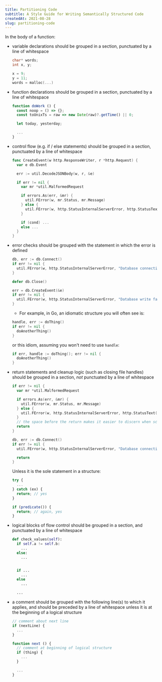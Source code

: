 ```yaml
---
title: Partitioning Code
subtitle: A Style Guide for Writing Semantically Structured Code
createdAt: 2021-08-28
slug: partitioning-code
---
```

In the body of a function:

- variable declarations should be grouped in a section, punctuated by a line of whitespace

  ```c
  char* words;
  int x, y;

  x = 9;
  y = 11;
  words = malloc(...)
  ```

- function declarations should be grouped in a section, punctuated by a line of whitespace

  ```js
  function doWork () {
    const noop = () => {};
    const toUnixTs = raw => new Date(raw)?.getTime() || 0;

    let today, yesterday;

    ...
  }
  ```

- control flow (e.g. if / else statements) should be grouped in a section, punctuated by a line of whitespace

  ```go
  func CreateEvent(w http.ResponseWriter, r *http.Request) {
    var e db.Event

    err := util.DecodeJSONBody(w, r, &e)

    if err != nil {
      var mr *util.MalformedRequest

      if errors.As(err, &mr) {
        util.FError(w, mr.Status, mr.Message)
      } else {
        util.FError(w, http.StatusInternalServerError, http.StatusText(http.StatusInternalServerError))
      }

      if (cond) ...
      else ...
    }
  }
  ```

- error checks should be grouped with the statement in which the error is defined

  ```go
  db, err := db.Connect()
  if err != nil {
    util.FError(w, http.StatusInternalServerError, "Database connection failed")
  }

  defer db.Close()

  err = db.CreateEvent(&e)
  if err != nil {
    util.FError(w, http.StatusInternalServerError, "Database write failed")
  }
  ```

  - For example, in Go, an idiomatic structure you will often see is:

  ```go
  handle, err := doThing()
  if err != nil {
    doAnotherThing()
  }
  ```

  or this idiom, assuming you won't need to use `handle`:

  ```go
  if err, handle := doThing(); err != nil {
    doAnotherThing()
  }
  ```

- return statements and cleanup logic (such as closing file handles) should be grouped in a section, *not* punctuated by a line of whitespace

  ```go
  if err != nil {
    var mr *util.MalformedRequest

    if errors.As(err, &mr) {
      util.FError(w, mr.Status, mr.Message)
    } else {
      util.FError(w, http.StatusInternalServerError, http.StatusText(http.StatusInternalServerError))
    }
    // the space before the return makes it easier to discern when scanning the code
    return
  }

  db, err := db.Connect()
  if err != nil {
    util.FError(w, http.StatusInternalServerError, "Database connection failed")

    return
  }
  ```

  Unless it is the sole statement in a structure:

  ```js
  try {
    ...
  } catch (ex) {
    return; // yes
  }

  if (predicate()) {
    return; // again, yes
  }
  ```

- logical blocks of flow control should be grouped in a section, and punctuated by a line of whitespace

  ```py
  def check_values(self):
    if self.a != self.b:
      ...
    else:
      ...


    if ...
      ...
    else
      ...

    ...
  ```

- a comment should be grouped with the following line(s) to which it applies, and should be preceded by a line of whitespace unless it is at the beginning of a logical structure

  ```js
  // comment about next line
  if (nextLine) {
    ...
  }

  function next () {
    // comment at beginning of logical structure
    if (thing) {
      ...
    }

    ...
  }
  ```

